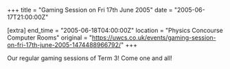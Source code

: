 +++
title = "Gaming Session on Fri 17th June 2005"
date = "2005-06-17T21:00:00Z"

[extra]
end_time = "2005-06-18T04:00:00Z"
location = "Physics Concourse Computer Rooms"
original = "https://uwcs.co.uk/events/gaming-session-on-fri-17th-june-2005-1474488966792/"
+++

Our regular gaming sessions of Term 3\! Come one and all\!

